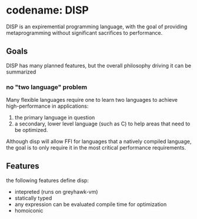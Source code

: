 # codename: DISP

DISP is an expiremential programming language, with the goal of
providing metaprogramming without significant sacrifices to
performance.

## Goals

DISP has many planned features, but the overall philosophy driving it
can be summarized

### no "two language" problem

Many flexible languages require one to learn two languages to achieve
high-performance in applications:

1. the primary language in question
2. a secondary, lower level language (such as C) to help areas that
   need to be optimized.

Although disp will allow FFI for languages that a natively compiled
language, the goal is to only require it in the most critical
performance requirements.

## Features

the following features define disp:

* intepreted (runs on greyhawk-vm)
* statically typed
* any expression can be evaluated compile time for optimization
* homoiconic
